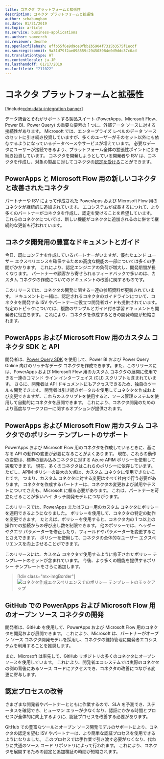 ```yaml
---
title: コネクタ プラットフォームと拡張性
description: コネクタ プラットフォームと拡張性
author: schabungbam
ms.date: 01/21/2019
ms.topic: article
ms.service: business-applications
ms.author: sameerch
ms.reviewer: deonhe
ms.openlocfilehash: effb55f6e9d9ce0fbb1b5904f7315b3575f1ecdf
ms.sourcegitcommit: 9a31d79f2ae098559c294503984e0d9ddc37c0ad
ms.translationtype: HT
ms.contentlocale: ja-JP
ms.lasthandoff: 01/17/2019
ms.locfileid: "211022"
---
```

# <a name="connector-platform-and-extensibility"></a>コネクタ プラットフォームと拡張性
[!include[cdm-data-integration banner](../includes/cdm-data-integration.md)]


データ統合とそれがサポートする製品スイート (PowerApps、Microsoft Flow、Power BI、Power Query) の重要な要素の 1 つに、外部データ ソースに対する接続性があります。 Microsoft では、エンタープライズ レベルのデータ ソースのセットに引き続き投資していますが、多くのユーザーがそのセット以外にも依存するようになっているデータベースやサービスが増えています。 必要なデータにユーザーが接続できるよう、プラットフォーム全体の拡張性ポイントに引き続き投資しています。 コネクタを開発しようとしている開発者や ISV は、コネクタを作成し、対象の製品に対してコネクタの[認定を受ける](https://aka.ms/connector-certification)ことができます。

## <a name="new-and-enhanced-connectors-for-powerapps-and-microsoft-flow"></a>PowerApps と Microsoft Flow 用の新しいコネクタと改善されたコネクタ

パートナーや ISV によって作成された PowerApps および Microsoft Flow 用のコネクタが継続的に追加されています。 エコシステムが成長するにつれて、より多くのパートナーがコネクタを作成し、認定を受けることを希望しています。 これらのコネクタについては、新しい機能がコネクタに追加されるのに併せて継続的な更新も行われています。

## <a name="rich-documentation-and-guides-for-developing-connectors"></a>コネクタ開発用の豊富なドキュメントとガイド

今日、既にコンテナを作成しているパートナーがいますが、優れたエンド ユーザー エクスペリエンスを確保するための高度な機能の一部については多くの手間がかかります。 これにより、認定エンジニアの負荷が増大し、開発期間が長くなります。 パートナーや顧客から寄せられるフィードバックで多いのは、カスタム コネクタの作成についてのドキュメントの改善に関するものです。

このリリースでは、コネクタの開発に関する一連の参照資料が更新されています。 ドキュメントと一緒に、認定されるコネクタのガイドラインについて、コネクタを開発する ISV やパートナーに役立つ開発者ガイドも提供されています。 特定のトピックについては、複数のサンプルとガイド付き学習ドキュメントも開発者に役立ちます。 これにより、コネクタを作成するときの開発時間が短縮されます。

## <a name="custom-connector-sdk-and-apis-for-powerapps-and-microsoft-flow"></a>PowerApps および Microsoft Flow 用のカスタム コネクタ SDK と API

開発者は、[Power Query SDK](https://aka.ms/dataconnectors) を使用して、Power BI および Power Query Online 向けのリッチなデータ コネクタを作成できます。また、このリリースには、PowerApps および Microsoft Flow 用のカスタム コネクタの展開に使用できる一連のコマンド ライン インターフェイス (CLI) スクリプトも含まれています。 さらに、開発者は API ドキュメントにもアクセスできるため、独自のツールも開発できます。 開発者は引き続きポータルを使用してコネクタを作成および変更できますが、これらのスクリプトを使用すると、ソース管理システムを使用して自動的にコネクタを展開できます。 これにより、コネクタ開発のためのより高度なワークフローに関するオプションが提供されます。

## <a name="support-for-policy-templates-in-custom-connectors-for-powerapps-and-microsoft-flow"></a>PowerApps および Microsoft Flow 用カスタム コネクタでのポリシー テンプレートのサポート

PowerApps および Microsoft Flow 用のコネクタを作成しているときに、基になる API の動作の変更が必要になることがよくあります。 現在、これらの動作の変更は、標準の組み込みコネクタに対する Azure APIM ポリシーを使用して実現できます。 現在、多くのコネクタはこれらのポリシーに依存しています。 ただし、APIM ポリシーの最大の欠点は、カスタム コネクタに使用できないことです。 つまり、カスタム コネクタに対する変更はすべて社内で行う必要があります。 コネクタを作成するパートナーは、コネクタの変更および試用やテストについてさえも、Microsoft に頼る必要があります。 これは、パートナーを苛立たせることが多いハイ タッチ開発モデルにつながります。

このリリースでは、PowerApps またはフロー用のカスタム コネクタにポリシーを適用できるようになりました。 ポリシーを使用して、コネクタの特定の動作を変更できます。 たとえば、ポリシーを使用すると、コネクタ内の 1 つ以上の操作での接続からの呼び出し数を制限できます。 他のポリシーでは、ヘッダーやクエリ パラメーターを修正したり、フィールドやパラメーターを変更することさえできます。 ポリシーを使用して、コネクタの全体的なユーザー エクスペリエンスを向上させることができます。

このリリースには、カスタム コネクタで使用するように修正されたポリシー テンプレートのセットが含まれています。 今後、より多くの機能を提供するポリシー テンプレートをさらに追加します。

> [!div class="mx-imgBorder"]
> ![コネクタ作成エクスペリエンスでのポリシー テンプレートのモックアップ](media/policy-templates-flow.png "コネクタ作成エクスペリエンスでのポリシー テンプレートのモックアップ")

## <a name="open-source-connector-development-on-github-for-powerapps-and-microsoft-flow"></a>GitHub での PowerApps および Microsoft Flow 用のオープン ソース コネクタの開発

開発者は、GitHub を使用して、PowerApps および Microsoft Flow 用のコネクタを開発および展開できます。 これにより、Microsoft は、パートナーがオープン ソース コネクタ開発モデルを採用し、コネクタの維持管理に開発者エコシステムを利用することを推奨します。

また、Microsoft は率先して、GitHub リポジトリの多くのコネクタにオープン ソースを使用しています。 これにより、開発者エコシステムでは実際のコネクタの例の背後にあるソース コードにアクセスでき、コネクタの改善につながる変更に寄与します。

## <a name="improved-certification-process"></a>認定プロセスの改善

さまざまな開発者やパートナーとともに作業するので、SLA を予測でき、ステータスを確認でき、ヒューマン エラーが少なくなり、認証にかかる時間とプロセスが全体的に向上するように、認証プロセスを改善する必要があります。

GitHub での豊富なツールとオープン ソース開発モデルのサポートにより、コネクタの認定を望む ISV やパートナーは、より簡単な認証プロセスを使用できるようになりました。 このプロセスでは手作業で引き渡す必要がなくなり、代わりに共通のソース コード リポジトリによって行われます。 これにより、コネクタを展開するための認定と追加検証の時間が短縮されます。
